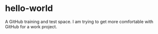 # hello-world
A GitHub training and test space.
I am trying to get more comfortable with GitHub for a work project.

